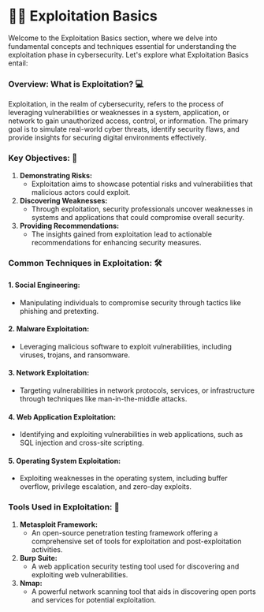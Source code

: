 # 👨‍💼 Exploitation Basics

Welcome to the Exploitation Basics section, where we delve into fundamental concepts and techniques essential for understanding the exploitation phase in cybersecurity. Let's explore what Exploitation Basics entail:

### **Overview: What is Exploitation? 💻**

Exploitation, in the realm of cybersecurity, refers to the process of leveraging vulnerabilities or weaknesses in a system, application, or network to gain unauthorized access, control, or information. The primary goal is to simulate real-world cyber threats, identify security flaws, and provide insights for securing digital environments effectively.

### **Key Objectives: 🎯**

1. **Demonstrating Risks:**
   * Exploitation aims to showcase potential risks and vulnerabilities that malicious actors could exploit.
2. **Discovering Weaknesses:**
   * Through exploitation, security professionals uncover weaknesses in systems and applications that could compromise overall security.
3. **Providing Recommendations:**
   * The insights gained from exploitation lead to actionable recommendations for enhancing security measures.

### **Common Techniques in Exploitation: 🛠️**

#### 1. **Social Engineering:**

* Manipulating individuals to compromise security through tactics like phishing and pretexting.

#### 2. **Malware Exploitation:**

* Leveraging malicious software to exploit vulnerabilities, including viruses, trojans, and ransomware.

#### 3. **Network Exploitation:**

* Targeting vulnerabilities in network protocols, services, or infrastructure through techniques like man-in-the-middle attacks.

#### 4. **Web Application Exploitation:**

* Identifying and exploiting vulnerabilities in web applications, such as SQL injection and cross-site scripting.

#### 5. **Operating System Exploitation:**

* Exploiting weaknesses in the operating system, including buffer overflow, privilege escalation, and zero-day exploits.

### **Tools Used in Exploitation: 🧰**

1. **Metasploit Framework:**
   * An open-source penetration testing framework offering a comprehensive set of tools for exploitation and post-exploitation activities.
2. **Burp Suite:**
   * A web application security testing tool used for discovering and exploiting web vulnerabilities.
3. **Nmap:**
   * A powerful network scanning tool that aids in discovering open ports and services for potential exploitation.

